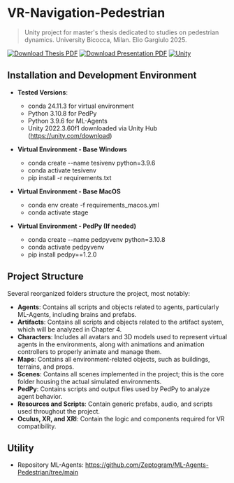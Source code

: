 # VR-Navigation-Pedestrian
> Unity project for master's thesis dedicated to studies on pedestrian dynamics.  University Bicocca, Milan. Elio Gargiulo 2025.

[![Download Thesis PDF](https://img.shields.io/badge/Download%20Thesis-PDF-lime.svg?style=for-the-badge)](https://drive.google.com/file/d/1-t5wmrhnKGqsVOo7JDbKnlWfradnqIpp/view?usp=drive_link)
[![Download Presentation PDF](https://img.shields.io/badge/Download%20Presentation-PDF-orange.svg?style=for-the-badge)](https://drive.google.com/file/d/1HeeIvaD0P1M4nBi7Kxjfvlqx2ZYCoWtl/view?usp=drive_link)
[![Unity](https://img.shields.io/badge/Unity-%23000000.svg?logo=unity&logoColor=white)](https://unity.com/)

## Installation and Development Environment
- **Tested Versions**:
  - conda 24.11.3 for virtual environment
  - Python 3.10.8 for PedPy
  - Python 3.9.6 for ML-Agents
  - Unity 2022.3.60f1 downloaded via Unity Hub (https://unity.com/download)

- **Virtual Environment - Base Windows**
  - conda create --name tesivenv python=3.9.6
  - conda activate tesivenv
  - pip install -r requirements.txt


- **Virtual Environment - Base MacOS**
    - conda env create -f requirements_macos.yml
    - conda activate stage

- **Virtual Environment - PedPy (If needed)**
  - conda create --name pedpyvenv python=3.10.8
  - conda activate pedpyvenv
  - pip install pedpy==1.2.0


## Project Structure  

Several reorganized folders structure the project, most notably:

- **Agents**: Contains all scripts and objects related to agents, particularly ML-Agents, including brains and prefabs.  
- **Artifacts**: Contains all scripts and objects related to the artifact system, which will be analyzed in Chapter 4.  
- **Characters**: Includes all avatars and 3D models used to represent virtual agents in the environments, along with animations and animation controllers to properly animate and manage them.  
- **Maps**: Contains all environment-related objects, such as buildings, terrains, and props.  
- **Scenes**: Contains all scenes implemented in the project; this is the core folder housing the actual simulated environments.  
- **PedPy**: Contains scripts and output files used by PedPy to analyze agent behavior.  
- **Resources and Scripts**: Contain generic prefabs, audio, and scripts used throughout the project.  
- **Oculus, XR, and XRI**: Contain the logic and components required for VR compatibility.  


## Utility
- Repository ML-Agents: https://github.com/Zeptogram/ML-Agents-Pedestrian/tree/main
